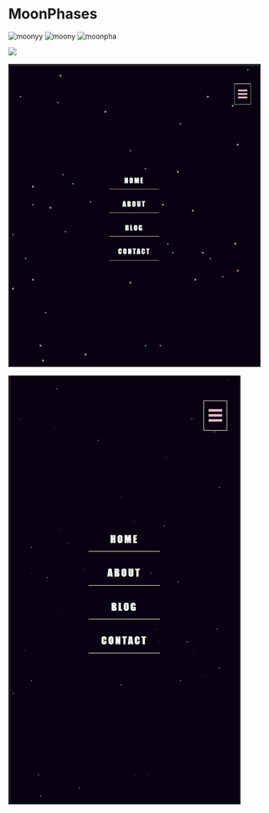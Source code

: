 # MoonPhases
![moonyy](https://github.com/catluvrr/MoonPhases/assets/127452070/a307f3ac-1556-4b27-b41e-4e87606130e6)
![moony](https://github.com/catluvrr/MoonPhases/assets/127452070/f236e9b1-38a7-48af-9036-44858fa8d039)
![moonpha](https://github.com/catluvrr/MoonPhases/assets/127452070/af0134d2-be94-4ff0-8ddf-c6c08af57bf7)


![](imgg/moony.gif)

![](imgg/moony.jpg)

![](imgg/moonpha.jpg)
